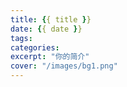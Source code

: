 ```yaml
---
title: {{ title }}
date: {{ date }}
tags:
categories:
excerpt: "你的简介"
cover: "/images/bg1.png"
---
```

